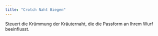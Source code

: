 ```yaml
---
title: "Crotch Naht Biegen"
---
```


Steuert die Krümmung der Kräuternaht, die die Passform an Ihrem Wurf beeinflusst.




